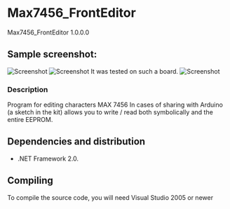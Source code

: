 # Max7456_FrontEditor
Max7456_FrontEditor 1.0.0.0
## Sample screenshot:
![Screenshot](https://user-images.githubusercontent.com/40123161/41800236-64d53af8-767d-11e8-87e5-2bc522317d71.png)
![Screenshot](https://user-images.githubusercontent.com/40123161/41800244-6a5cf1aa-767d-11e8-8a39-905cd3a8f72c.png)
It was tested on such a board.
![Screenshot](https://user-images.githubusercontent.com/40123161/41800250-6f84f9a2-767d-11e8-962f-484f1ac6f206.jpg)
### Description
Program for editing characters MAX 7456
In cases of sharing with Arduino (a sketch in the kit) allows you to write / read both symbolically and the entire EEPROM.

## Dependencies and distribution 
* .NET Framework 2.0. 
## Compiling
To compile the source code, you will need Visual Studio 2005 or newer
